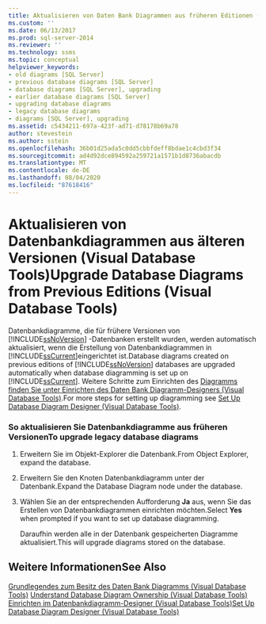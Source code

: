 ```yaml
---
title: Aktualisieren von Daten Bank Diagrammen aus früheren Editionen (Visual Database Tools) | Microsoft-Dokumentation
ms.custom: ''
ms.date: 06/13/2017
ms.prod: sql-server-2014
ms.reviewer: ''
ms.technology: ssms
ms.topic: conceptual
helpviewer_keywords:
- old diagrams [SQL Server]
- previous database diagrams [SQL Server]
- database diagrams [SQL Server], upgrading
- earlier database diagrams [SQL Server]
- upgrading database diagrams
- legacy database diagrams
- diagrams [SQL Server], upgrading
ms.assetid: c5434211-697a-423f-ad71-d78178b69a78
author: stevestein
ms.author: sstein
ms.openlocfilehash: 36b01d25ada5c0dd5cbbfdeff8bdae1c4cbd3f34
ms.sourcegitcommit: ad4d92dce894592a259721a1571b1d8736abacdb
ms.translationtype: MT
ms.contentlocale: de-DE
ms.lasthandoff: 08/04/2020
ms.locfileid: "87618416"
---
```

# <a name="upgrade-database-diagrams-from-previous-editions-visual-database-tools"></a><span data-ttu-id="290c8-102">Aktualisieren von Datenbankdiagrammen aus älteren Versionen (Visual Database Tools)</span><span class="sxs-lookup"><span data-stu-id="290c8-102">Upgrade Database Diagrams from Previous Editions (Visual Database Tools)</span></span>
  <span data-ttu-id="290c8-103">Datenbankdiagramme, die für frühere Versionen von [!INCLUDE[ssNoVersion](../../includes/ssnoversion-md.md)] -Datenbanken erstellt wurden, werden automatisch aktualisiert, wenn die Erstellung von Datenbankdiagrammen in [!INCLUDE[ssCurrent](../../includes/sscurrent-md.md)]eingerichtet ist.</span><span class="sxs-lookup"><span data-stu-id="290c8-103">Database diagrams created on previous editions of [!INCLUDE[ssNoVersion](../../includes/ssnoversion-md.md)] databases are upgraded automatically when database diagramming is set up on [!INCLUDE[ssCurrent](../../includes/sscurrent-md.md)].</span></span> <span data-ttu-id="290c8-104">Weitere Schritte zum Einrichten des [Diagramms finden Sie unter Einrichten des Daten Bank Diagramm-Designers &#40;Visual Database Tools&#41;](visual-database-tools.md).</span><span class="sxs-lookup"><span data-stu-id="290c8-104">For more steps for setting up diagramming see [Set Up Database Diagram Designer &#40;Visual Database Tools&#41;](visual-database-tools.md).</span></span>  
  
### <a name="to-upgrade-legacy-database-diagrams"></a><span data-ttu-id="290c8-105">So aktualisieren Sie Datenbankdiagramme aus früheren Versionen</span><span class="sxs-lookup"><span data-stu-id="290c8-105">To upgrade legacy database diagrams</span></span>  
  
1.  <span data-ttu-id="290c8-106">Erweitern Sie im Objekt-Explorer die Datenbank.</span><span class="sxs-lookup"><span data-stu-id="290c8-106">From Object Explorer, expand the database.</span></span>  
  
2.  <span data-ttu-id="290c8-107">Erweitern Sie den Knoten Datenbankdiagramm unter der Datenbank.</span><span class="sxs-lookup"><span data-stu-id="290c8-107">Expand the Database Diagram node under the database.</span></span>  
  
3.  <span data-ttu-id="290c8-108">Wählen Sie an der entsprechenden Aufforderung **Ja** aus, wenn Sie das Erstellen von Datenbankdiagrammen einrichten möchten.</span><span class="sxs-lookup"><span data-stu-id="290c8-108">Select **Yes** when prompted if you want to set up database diagramming.</span></span>  
  
     <span data-ttu-id="290c8-109">Daraufhin werden alle in der Datenbank gespeicherten Diagramme aktualisiert.</span><span class="sxs-lookup"><span data-stu-id="290c8-109">This will upgrade diagrams stored on the database.</span></span>  
  
## <a name="see-also"></a><span data-ttu-id="290c8-110">Weitere Informationen</span><span class="sxs-lookup"><span data-stu-id="290c8-110">See Also</span></span>  
 <span data-ttu-id="290c8-111">[Grundlegendes zum Besitz des Daten Bank Diagramms &#40;Visual Database Tools&#41;](understand-database-diagram-ownership-visual-database-tools.md) </span><span class="sxs-lookup"><span data-stu-id="290c8-111">[Understand Database Diagram Ownership &#40;Visual Database Tools&#41;](understand-database-diagram-ownership-visual-database-tools.md) </span></span>  
 [<span data-ttu-id="290c8-112">Einrichten im Datenbankdiagramm-Designer &#40;Visual Database Tools&#41;</span><span class="sxs-lookup"><span data-stu-id="290c8-112">Set Up Database Diagram Designer &#40;Visual Database Tools&#41;</span></span>](visual-database-tools.md)  
  
  
